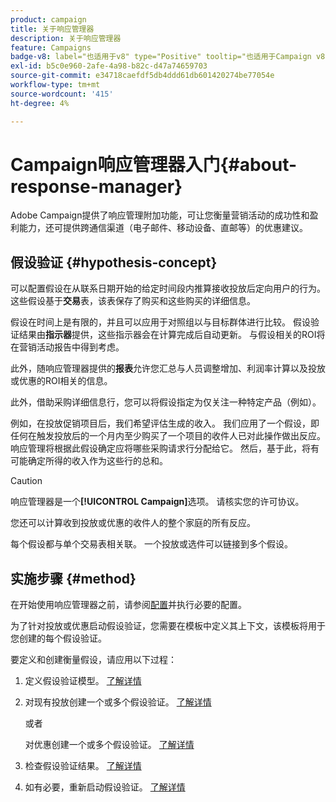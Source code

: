 ```yaml
---
product: campaign
title: 关于响应管理器
description: 关于响应管理器
feature: Campaigns
badge-v8: label="也适用于v8" type="Positive" tooltip="也适用于Campaign v8"
exl-id: b5c0e960-2afe-4a98-b82c-d47a74659703
source-git-commit: e34718caefdf5db4ddd61db601420274be77054e
workflow-type: tm+mt
source-wordcount: '415'
ht-degree: 4%

---
```


# Campaign响应管理器入门{#about-response-manager}



Adobe Campaign提供了响应管理附加功能，可让您衡量营销活动的成功性和盈利能力，还可提供跨通信渠道（电子邮件、移动设备、直邮等）的优惠建议。

## 假设验证 {#hypothesis-concept}

可以配置假设在从联系日期开始的给定时间段内推算接收投放后定向用户的行为。 这些假设基于&#x200B;**交易**&#x200B;表，该表保存了购买和这些购买的详细信息。

假设在时间上是有限的，并且可以应用于对照组以与目标群体进行比较。 假设验证结果由&#x200B;**指示器**&#x200B;提供，这些指示器会在计算完成后自动更新。 与假设相关的ROI将在营销活动报告中得到考虑。

此外，随响应管理器提供的&#x200B;**报表**&#x200B;允许您汇总与人员调整增加、利润率计算以及投放或优惠的ROI相关的信息。

此外，借助采购详细信息行，您可以将假设指定为仅关注一种特定产品（例如）。

例如，在投放促销项目后，我们希望评估生成的收入。 我们应用了一个假设，即任何在触发投放后的一个月内至少购买了一个项目的收件人已对此操作做出反应。 响应管理将根据此假设确定应将哪些采购请求行分配给它。 然后，基于此，将有可能确定所得的收入作为这些行的总和。

>[!CAUTION]
>
>响应管理器是一个&#x200B;**[!UICONTROL Campaign]**&#x200B;选项。 请核实您的许可协议。

您还可以计算收到投放或优惠的收件人的整个家庭的所有反应。

每个假设都与单个交易表相关联。 一个投放或选件可以链接到多个假设。

## 实施步骤 {#method}

在开始使用响应管理器之前，请参阅[配置](configuration.md)并执行必要的配置。

为了针对投放或优惠启动假设验证，您需要在模板中定义其上下文，该模板将用于您创建的每个假设验证。

要定义和创建衡量假设，请应用以下过程：

1. 定义假设验证模型。 [了解详情](hypothesis-templates.md#creating-a-hypothesis-model)
1. 对现有投放创建一个或多个假设验证。 [了解详情](creating-hypotheses.md#referencing-a-hypothesis-in-a-campaign-delivery)

   或者

   对优惠创建一个或多个假设验证。 [了解详情](creating-hypotheses.md#creating-a-hypothesis-on-an-offer)

1. 检查假设验证结果。 [了解详情](hypothesis-tracking.md)
1. 如有必要，重新启动假设验证。 [了解详情](creating-hypotheses.md#creating-a-hypothesis-on-the-fly-on-a-delivery)
